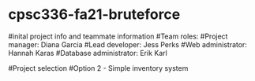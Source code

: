 # cpsc336-fa21-bruteforce
#inital project info and teammate information
#Team roles:
#Project manager: Diana Garcia
#Lead developer: Jess Perks
#Web administrator: Hannah Karas
#Database administrator: Erik Karl

#Project selection
 #Option 2 - Simple inventory system
